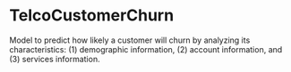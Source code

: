 # TelcoCustomerChurn
Model to predict how likely a customer will churn by analyzing its characteristics: (1) demographic information, (2) account information, and (3) services information.

